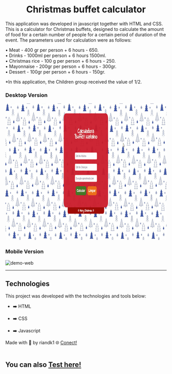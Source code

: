 <h1 align="center">
Christmas buffet calculator
</h1>

 <div>
  <p>This application was developed in javascript together with HTML and CSS. This is a calculator for Christmas buffets, 
  designed to calculate the amount of food for a certain number of people for a certain period of duration of the event. 
  The parameters used for calculation were as follows:<p/>
  </div>
  
• Meat - 400 gr per person + 6 hours - 650. <br>
• Drinks - 1000ml per person + 6 hours 1500ml. <br>
• Christmas rice - 100 g per person + 6 hours - 250. <br>
• Mayonnaise - 200gr per person + 6 hours - 300gr. <br>
• Dessert - 100gr per person + 6 hours - 150gr. <br>

*In this application, the Children group received the value of 1/2.



  ### Desktop Version
  <img src="./assets/desktop version.gif" alt="demo-web" height="425">

### Mobile Version
<img src="./assets/mobile version.gif" alt="demo-web" height="425">

<hr />

## Technologies

This project was developed with the technologies and tools below:

- ➡️ HTML

- ➡️ CSS

- ➡️ Javascript

Made with 💙 by riandk1 :globe_with_meridians: [Conect!](https://www.linkedin.com/in/riadnk1/)<br>
<br>
## You can also [Test here!]()
